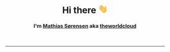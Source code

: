 <div align="center">
    <h1 style="border: none; margin: 0;">
        <b>Hi there </b> 
        <img src="https://raw.githubusercontent.com/ABSphreak/ABSphreak/master/gifs/Hi.gif" width="30px">
    </h1> 
    <h3>I'm <u>Mathias Sørensen</u> aka <u>theworldcloud</u><h3>
</div>

<br>
<hr>
